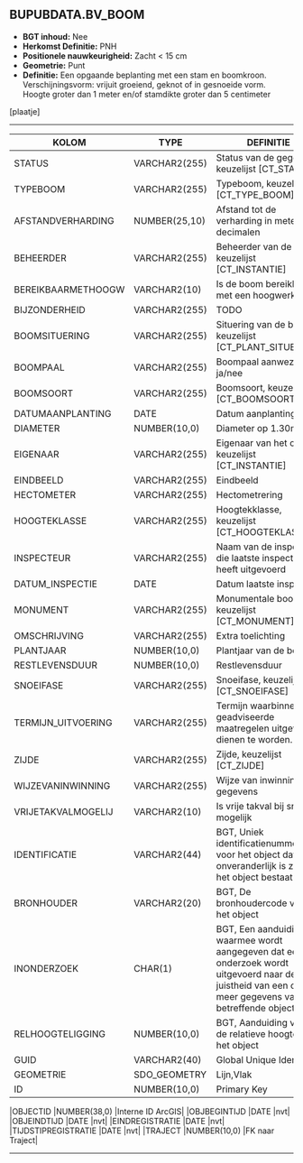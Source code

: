 ﻿## BUPUBDATA.BV_BOOM


* __BGT inhoud:__ Nee
* __Herkomst Definitie:__ PNH
* __Positionele nauwkeurigheid:__ Zacht < 15 cm
* __Geometrie:__ Punt
* __Definitie:__ Een opgaande beplanting met een stam en boomkroon. Verschijningsvorm: vrijuit groeiend, geknot of in gesnoeide vorm. Hoogte groter dan 1 meter en/of stamdikte groter dan 5 centimeter

[plaatje]

***

|KOLOM                           	|TYPE          	|DEFINITIE|
|------                          	|----          	|-----    |
|STATUS                          	|VARCHAR2(255) 	|Status van de gegevens, keuzelijst [CT_STATUS]|
|TYPEBOOM                        	|VARCHAR2(255) 	|Typeboom, keuzelijst [CT_TYPE_BOOM]|
|AFSTANDVERHARDING               	|NUMBER(25,10) 	|Afstand tot de verharding in meters, 2 decimalen|
|BEHEERDER                       	|VARCHAR2(255) 	|Beheerder van de boom, keuzelijst [CT_INSTANTIE]|
|BEREIKBAARMETHOOGW					|VARCHAR2(10)	|Is de boom bereikbaar met een hoogwerker|
|BIJZONDERHEID                   	|VARCHAR2(255) 	|TODO|
|BOOMSITUERING                  	|VARCHAR2(255) 	|Situering van de boom, keuzelijst [CT_PLANT_SITUERING]|
|BOOMPAAL                        	|VARCHAR2(255) 	|Boompaal aanwezig ja/nee|
|BOOMSOORT                       	|VARCHAR2(255) 	|Boomsoort, keuzelijst [CT_BOOMSOORT]|
|DATUMAANPLANTING					|DATE			|Datum aanplanting|
|DIAMETER                        	|NUMBER(10,0)  	|Diameter op 1.30m|
|EIGENAAR                        	|VARCHAR2(255) 	|Eigenaar van het object, keuzelijst [CT_INSTANTIE]|
|EINDBEELD			              	|VARCHAR2(255) 	|Eindbeeld|
|HECTOMETER                      	|VARCHAR2(255)  |Hectometrering|
|HOOGTEKLASSE                    	|VARCHAR2(255) 	|Hoogtekklasse, keuzelijst [CT_HOOGTEKLASSE]|
|INSPECTEUR							|VARCHAR2(255) 	|Naam van de inspecteur die laatste inspectie heeft uitgevoerd|
|DATUM_INSPECTIE					|DATE			|Datum laatste inspectie|
|MONUMENT							|VARCHAR2(255)	|Monumentale boom, keuzelijst [CT_MONUMENT]|
|OMSCHRIJVING                    	|VARCHAR2(255) 	|Extra toelichting|
|PLANTJAAR                        	|NUMBER(10,0)  	|Plantjaar van de boom|
|RESTLEVENSDUUR                  	|NUMBER(10,0)  	|Restlevensduur|
|SNOEIFASE                       	|VARCHAR2(255) 	|Snoeifase, keuzelijst [CT_SNOEIFASE]|
|TERMIJN_UITVOERING					|VARCHAR2(255)	|Termijn waarbinnen de geadviseerde maatregelen uitgevoerd dienen te worden.|
|ZIJDE                           	|VARCHAR2(255) 	|Zijde, keuzelijst [CT_ZIJDE]|
|WIJZEVANINWINNING               	|VARCHAR2(255) 	|Wijze van inwinning gegevens|
|VRIJETAKVALMOGELIJ					|VARCHAR2(10)	|Is vrije takval bij snoeien mogelijk|
|IDENTIFICATIE                   	|VARCHAR2(44)  	|BGT, Uniek identificatienummer voor het object dat onveranderlijk is zolang het object bestaat|
|BRONHOUDER                      	|VARCHAR2(20)  	|BGT, De bronhoudercode van het object|
|INONDERZOEK                     	|CHAR(1)       	|BGT, Een aanduiding waarmee wordt aangegeven dat een onderzoek wordt uitgevoerd naar de juistheid van een of meer gegevens van het betreffende object|
|RELHOOGTELIGGING                	|NUMBER(10,0)  	|BGT, Aanduiding voor de relatieve hoogte van het object|
|GUID                            	|VARCHAR2(40)  	|Global Unique Identifier|
|GEOMETRIE                       	|SDO_GEOMETRY  	|Lijn,Vlak|
|ID                              	|NUMBER(10,0)  	|Primary Key|



|OBJECTID                        	|NUMBER(38,0)   |Interne ID ArcGIS|
|OBJBEGINTIJD                    	|DATE          	|nvt|
|OBJEINDTIJD                     	|DATE          	|nvt|
|EINDREGISTRATIE                 	|DATE          	|nvt|
|TIJDSTIPREGISTRATIE             	|DATE          	|nvt|
|TRAJECT                         	|NUMBER(10,0)  	|FK naar Traject|

***
